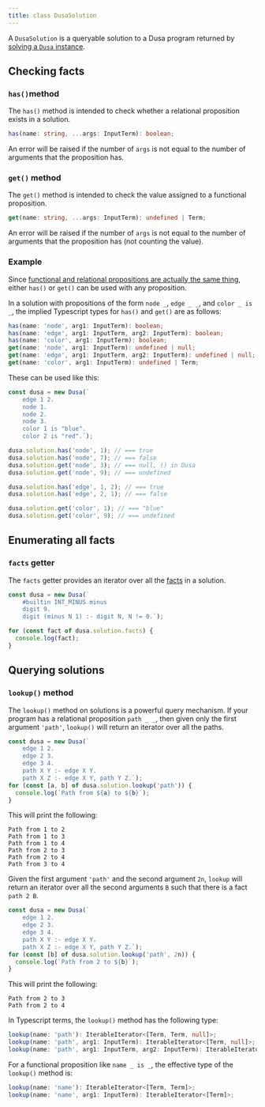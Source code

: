 ```yaml
---
title: class DusaSolution
---
```


A `DusaSolution` is a queryable solution to a Dusa program returned by
[solving a `Dusa` instance](docs/api/dusa/#solving-a-dusa-instance).

## Checking facts

### `has()`method

The `has()` method is intended to check whether a relational proposition
exists in a solution.

```typescript
has(name: string, ...args: InputTerm): boolean;
```

An error will be raised if the number of `args` is not equal to the number of
arguments that the proposition has.

### `get()` method

The `get()` method is intended to check the value assigned to a functional
proposition.

```typescript
get(name: string, ...args: InputTerm): undefined | Term;
```

An error will be raised if the number of `args` is not equal to the number of
arguments that the proposition has (not counting the value).

### Example

Since [functional and relational propositions are actually the same
thing](/docs/language/facts/#everythings-secretly-functional), either `has()`
or `get()` can be used with any proposition.

In a solution with propositions of the form `node _`, `edge _ _`, and
`color _ is _`, the implied Typescript types for `has()` and `get()` are as follows:

```typescript
has(name: 'node', arg1: InputTerm): boolean;
has(name: 'edge', arg1: InputTerm, arg2: InputTerm): boolean;
has(name: 'color', arg1: InputTerm): boolean;
get(name: 'node', arg1: InputTerm): undefined | null;
get(name: 'edge', arg1: InputTerm, arg2: InputTerm): undefined | null;
get(name: 'color', arg1: InputTerm): undefined | Term;
```

These can be used like this:

```javascript
const dusa = new Dusa(`
    edge 1 2.
    node 1.
    node 2.
    node 3.
    color 1 is "blue".
    color 2 is "red".`);

dusa.solution.has('node', 1); // === true
dusa.solution.has('node', 7); // === false
dusa.solution.get('node', 3); // === null, () in Dusa
dusa.solution.get('node', 9); // === undefined

dusa.solution.has('edge', 1, 2); // === true
dusa.solution.has('edge', 2, 1); // === false

dusa.solution.get('color', 1); // === "blue"
dusa.solution.get('color', 9); // === undefined
```

## Enumerating all facts

### `facts` getter

The `facts` getter provides an iterator over all the [facts](/docs/api/terms/#type-fact)
in a solution.

```javascript
const dusa = new Dusa(`
    #builtin INT_MINUS minus
    digit 9.
    digit (minus N 1) :- digit N, N != 0.`);

for (const fact of dusa.solution.facts) {
  console.log(fact);
}
```

## Querying solutions

### `lookup()` method

The `lookup()` method on solutions is a powerful query mechanism. If your program
has a relational proposition `path _ _`, then given only the first argument
`'path'`, `lookup()` will return an iterator over all the paths.

```javascript
const dusa = new Dusa(`
    edge 1 2.
    edge 2 3.
    edge 3 4.
    path X Y :- edge X Y.
    path X Z :- edge X Y, path Y Z.`);
for (const [a, b] of dusa.solution.lookup('path')) {
  console.log(`Path from ${a} to ${b}`);
}
```

This will print the following:

    Path from 1 to 2
    Path from 1 to 3
    Path from 1 to 4
    Path from 2 to 3
    Path from 2 to 4
    Path from 3 to 4

Given the first argument `'path'` and the second argument `2n`, `lookup` will
return an iterator over all the second arguments `B` such that there is a fact
`path 2 B`.

```javascript
const dusa = new Dusa(`
    edge 1 2.
    edge 2 3.
    edge 3 4.
    path X Y :- edge X Y.
    path X Z :- edge X Y, path Y Z.`);
for (const [b] of dusa.solution.lookup('path', 2n)) {
  console.log(`Path from 2 to ${b}`);
}
```

This will print the following:

    Path from 2 to 3
    Path from 2 to 4

In Typescript terms, the `lookup()` method has the following type:

```typescript
lookup(name: 'path'): IterableIterator<[Term, Term, null]>;
lookup(name: 'path', arg1: InputTerm): IterableIterator<[Term, null]>;
lookup(name: 'path', arg1: InputTerm, arg2: InputTerm): IterableIterator<[null]>;
```

For a functional proposition like `name _ is _`, the effective type of the
`lookup()` method is:

```typescript
lookup(name: 'name'): IterableIterator<[Term, Term]>;
lookup(name: 'name', arg1: InputTerm): IterableIterator<[Term]>;
```
